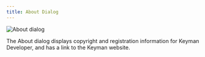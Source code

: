 ```yaml
---
title: About Dialog
---
```

  
![About dialog](/cdn/dev/img/developer/120/ui/frmAboutTike.png)

The About dialog displays copyright and registration information for
Keyman Developer, and has a link to the Keyman website.
